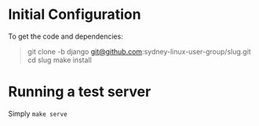 # Initial Configuration

To get the code and dependencies:

> git clone -b django git@github.com:sydney-linux-user-group/slug.git
> cd slug
> make install

# Running a test server
Simply ``make serve``
